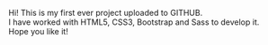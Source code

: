 Hi! This is my first ever project uploaded to GITHUB. </br>
I have worked with HTML5, CSS3, Bootstrap and Sass to develop it. </br>
Hope you like it!
